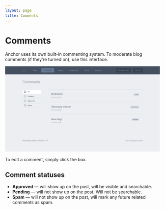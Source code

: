 ```yaml
---
layout: page
title: Comments
---
```


# Comments

Anchor uses its own built-in commenting system. To moderate blog comments (if
they’re turned on), use this interface.

<span class="screenshot">![Anchor’s comments screen](/images/comments.png)</span>

To edit a comment, simply click the box.

## Comment statuses

- **Approved** — will show up on the post, will be visible and searchable.
- **Pending** — will not show up on the post. Will not be searchable.
- **Spam** — will not show up on the post, will mark any future related
  comments as spam.
